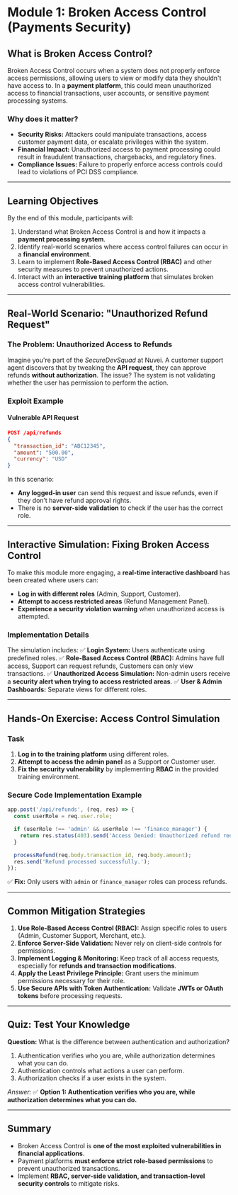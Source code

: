 # Module 1: Broken Access Control (Payments Security)

## What is Broken Access Control?
Broken Access Control occurs when a system does not properly enforce access permissions, allowing users to view or modify data they shouldn't have access to. In a **payment platform**, this could mean unauthorized access to financial transactions, user accounts, or sensitive payment processing systems.

### Why does it matter?
- **Security Risks:** Attackers could manipulate transactions, access customer payment data, or escalate privileges within the system.
- **Financial Impact:** Unauthorized access to payment processing could result in fraudulent transactions, chargebacks, and regulatory fines.
- **Compliance Issues:** Failure to properly enforce access controls could lead to violations of PCI DSS compliance.

---

## Learning Objectives
By the end of this module, participants will:
1. Understand what Broken Access Control is and how it impacts a **payment processing system**.
2. Identify real-world scenarios where access control failures can occur in a **financial environment**.
3. Learn to implement **Role-Based Access Control (RBAC)** and other security measures to prevent unauthorized actions.
4. Interact with an **interactive training platform** that simulates broken access control vulnerabilities.

---

## Real-World Scenario: "Unauthorized Refund Request"
### **The Problem: Unauthorized Access to Refunds**
Imagine you're part of the *SecureDevSquad* at Nuvei. A customer support agent discovers that by tweaking the **API request**, they can approve refunds **without authorization**. The issue? The system is not validating whether the user has permission to perform the action.

### **Exploit Example**
#### **Vulnerable API Request**
```json
POST /api/refunds
{
  "transaction_id": "ABC12345",
  "amount": "500.00",
  "currency": "USD"
}
```
In this scenario:
- **Any logged-in user** can send this request and issue refunds, even if they don’t have refund approval rights.
- There is no **server-side validation** to check if the user has the correct role.

---

## Interactive Simulation: Fixing Broken Access Control
To make this module more engaging, a **real-time interactive dashboard** has been created where users can:
- **Log in with different roles** (Admin, Support, Customer).
- **Attempt to access restricted areas** (Refund Management Panel).
- **Experience a security violation warning** when unauthorized access is attempted.

### **Implementation Details**
The simulation includes:
✅ **Login System:** Users authenticate using predefined roles.
✅ **Role-Based Access Control (RBAC):** Admins have full access, Support can request refunds, Customers can only view transactions.
✅ **Unauthorized Access Simulation:** Non-admin users receive a **security alert when trying to access restricted areas**.
✅ **User & Admin Dashboards:** Separate views for different roles.

---

## Hands-On Exercise: Access Control Simulation
### **Task**
1. **Log in to the training platform** using different roles.
2. **Attempt to access the admin panel** as a Support or Customer user.
3. **Fix the security vulnerability** by implementing **RBAC** in the provided training environment.

### **Secure Code Implementation Example**
```javascript
app.post('/api/refunds', (req, res) => {
  const userRole = req.user.role; 

  if (userRole !== 'admin' && userRole !== 'finance_manager') {
    return res.status(403).send('Access Denied: Unauthorized refund request.');
  }

  processRefund(req.body.transaction_id, req.body.amount);
  res.send('Refund processed successfully.');
});
```

✅ **Fix:** Only users with `admin` or `finance_manager` roles can process refunds.

---

## Common Mitigation Strategies
1. **Use Role-Based Access Control (RBAC):** Assign specific roles to users (Admin, Customer Support, Merchant, etc.).
2. **Enforce Server-Side Validation:** Never rely on client-side controls for permissions.
3. **Implement Logging & Monitoring:** Keep track of all access requests, especially for **refunds and transaction modifications**.
4. **Apply the Least Privilege Principle:** Grant users the minimum permissions necessary for their role.
5. **Use Secure APIs with Token Authentication:** Validate **JWTs or OAuth tokens** before processing requests.

---

## Quiz: Test Your Knowledge
**Question:** What is the difference between authentication and authorization?  
1. Authentication verifies who you are, while authorization determines what you can do.  
2. Authentication controls what actions a user can perform.  
3. Authorization checks if a user exists in the system.  

*Answer:* ✅ **Option 1: Authentication verifies who you are, while authorization determines what you can do.**

---

## Summary
- Broken Access Control is **one of the most exploited vulnerabilities in financial applications**.
- Payment platforms **must enforce strict role-based permissions** to prevent unauthorized transactions.
- Implement **RBAC, server-side validation, and transaction-level security controls** to mitigate risks.
